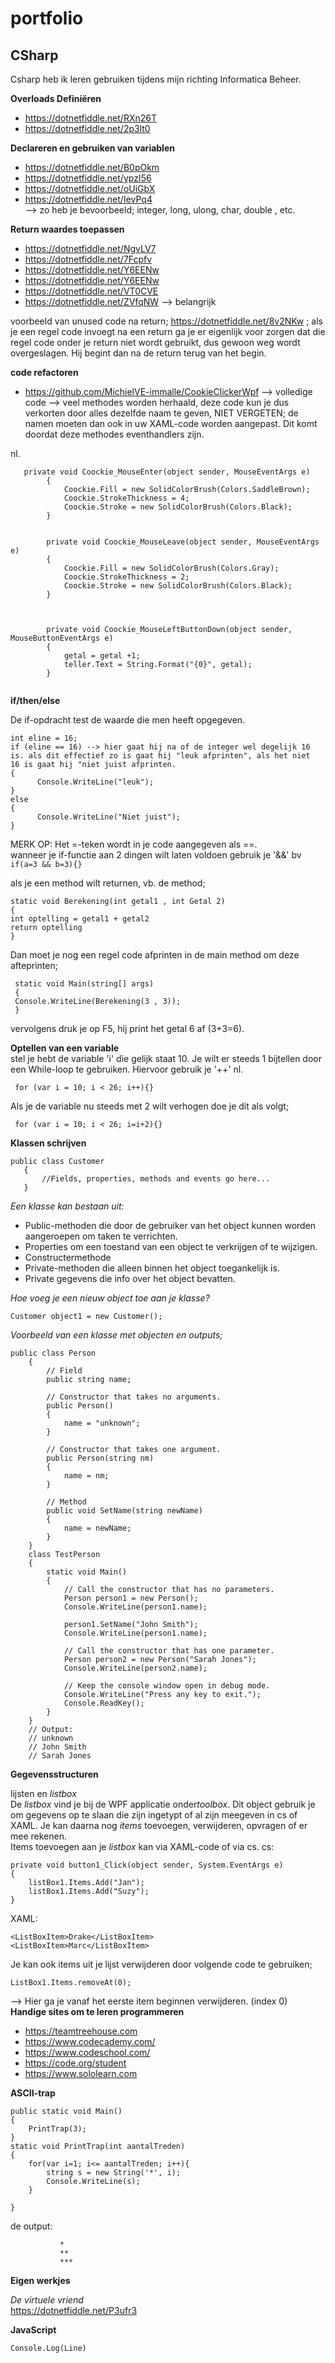 # portfolio
## CSharp  

Csharp heb ik leren gebruiken tijdens mijn richting Informatica Beheer.  

**Overloads Definiëren**  


- https://dotnetfiddle.net/RXn26T  
- https://dotnetfiddle.net/2p3lt0  

**Declareren en gebruiken van variablen**  
  

- https://dotnetfiddle.net/B0pOkm  
- https://dotnetfiddle.net/ypzI56  
- https://dotnetfiddle.net/oUiGbX  
- https://dotnetfiddle.net/IevPq4  
--> zo heb je bevoorbeeld; integer, long, ulong, char, double , etc.

**Return waardes toepassen**  
 

- https://dotnetfiddle.net/NgvLV7  
- https://dotnetfiddle.net/7Fcpfv  
- https://dotnetfiddle.net/Y6EENw  
- https://dotnetfiddle.net/Y6EENw  
- https://dotnetfiddle.net/VT0CVE   
- https://dotnetfiddle.net/ZVfqNW  --> belangrijk
      
voorbeeld van unused code na return; https://dotnetfiddle.net/8v2NKw  ; als je een regel code invoegt na een return ga je er eigenlijk voor zorgen dat die regel code onder je return niet wordt gebruikt, dus gewoon weg wordt overgeslagen. Hij begint dan na de return terug van het begin.

**code refactoren**  
 

- https://github.com/MichielVE-immalle/CookieClickerWpf  --> volledige code
--> veel methodes worden herhaald, deze code kun je dus verkorten door alles dezelfde naam te geven, NIET VERGETEN; de namen moeten dan ook in uw XAML-code worden aangepast. Dit komt doordat deze methodes eventhandlers zijn.

nl.
```
   private void Coockie_MouseEnter(object sender, MouseEventArgs e)
        {
            Coockie.Fill = new SolidColorBrush(Colors.SaddleBrown);
            Coockie.StrokeThickness = 4;
            Coockie.Stroke = new SolidColorBrush(Colors.Black);
        }


        private void Coockie_MouseLeave(object sender, MouseEventArgs e)
        {
            Coockie.Fill = new SolidColorBrush(Colors.Gray);
            Coockie.StrokeThickness = 2;
            Coockie.Stroke = new SolidColorBrush(Colors.Black);
        }

       

        private void Coockie_MouseLeftButtonDown(object sender, MouseButtonEventArgs e)
        {
            getal = getal +1;
            teller.Text = String.Format("{0}", getal);  
        }
        
```

**if/then/else**  
  
De if-opdracht test de waarde die men heeft opgegeven.
```
int eline = 16;
if (eline == 16) --> hier gaat hij na of de integer wel degelijk 16 is. als dit effectief zo is gaat hij "leuk afprinten", als het niet                                                                                                    16 is gaat hij "niet juist afprinten.
{
      Console.WriteLine("leuk");
}
else 
{
      Console.WriteLine("Niet juist");
}
```
MERK OP: Het =-teken wordt in je code aangegeven als ==.  
         wanneer je if-functie aan 2 dingen wilt laten voldoen gebruik je '&&' bv ```if(a=3 && b=3){}```  

als je een method wilt returnen, vb. de method;

```
static void Berekening(int getal1 , int Getal 2)
{
int optelling = getal1 + getal2
return optelling
}
```

Dan moet je nog een regel code afprinten in de main method om deze afteprinten;
```
 static void Main(string[] args)
 {
 Console.WriteLine(Berekening(3 , 3));
 }
```  
vervolgens druk je op F5, hij print het getal 6 af (3+3=6).

**Optellen van een variable**  
stel je hebt de variable 'i' die gelijk staat 10. Je wilt er steeds 1 bijtellen door een While-loop te gebruiken. Hiervoor gebruik je '++' nl.  
```
 for (var i = 10; i < 26; i++){}  
```
Als je de variable nu steeds met 2 wilt verhogen doe je dit als volgt;  
 
```
 for (var i = 10; i < 26; i=i+2){}
```  
**Klassen schrijven**  
  
 ```
 public class Customer
    {
        //Fields, properties, methods and events go here...
    }
 ```
 *Een klasse kan bestaan uit:*   
 - Public-methoden  die door de gebruiker van het object kunnen worden aangeroepen om taken te verrichten.  
 - Properties om een toestand van een object te verkrijgen of te wijzigen.  
 - Constructermethode  
 - Private-methoden die alleen binnen het object toegankelijk is.  
 - Private gegevens die info over het object bevatten.  
 
 *Hoe voeg je een nieuw object toe aan je klasse?*
 ```
 Customer object1 = new Customer();
 ```
 *Voorbeeld van een klasse met objecten en outputs;*
```
public class Person
    {
        // Field
        public string name;

        // Constructor that takes no arguments.
        public Person()
        {
            name = "unknown";
        }

        // Constructor that takes one argument.
        public Person(string nm)
        {
            name = nm;
        }

        // Method
        public void SetName(string newName)
        {
            name = newName;
        }
    }
    class TestPerson
    {
        static void Main()
        {
            // Call the constructor that has no parameters.
            Person person1 = new Person();
            Console.WriteLine(person1.name);

            person1.SetName("John Smith");
            Console.WriteLine(person1.name);

            // Call the constructor that has one parameter.
            Person person2 = new Person("Sarah Jones");
            Console.WriteLine(person2.name);

            // Keep the console window open in debug mode.
            Console.WriteLine("Press any key to exit.");
            Console.ReadKey();
        }
    }
    // Output:
    // unknown
    // John Smith
    // Sarah Jones
```
**Gegevensstructuren**  
  
lijsten en *listbox*  
De *listbox* vind je bij de WPF applicatie onder*toolbox*. Dit object gebruik je om gegevens op te slaan die zijn ingetypt of al zijn meegeven in cs of XAML. Je kan daarna nog *items* toevoegen, verwijderen, opvragen of er mee rekenen.  
Items toevoegen aan je *listbox* kan via XAML-code of via cs. 
cs:  
``` 
private void button1_Click(object sender, System.EventArgs e)
{
    listBox1.Items.Add("Jan");
    listBox1.Items.Add("Suzy");
}
```
XAML:    
```
<ListBoxItem>Drake</ListBoxItem>
<ListBoxItem>Marc</ListBoxItem>

```  
Je kan ook items uit je lijst verwijderen door volgende code te gebruiken;  
```
ListBox1.Items.removeAt(0);
```  
--> Hier ga je vanaf het eerste item beginnen verwijderen. (index 0)  
**Handige sites om te leren programmeren**  
 

* https://teamtreehouse.com
* https://www.codecademy.com/
* https://www.codeschool.com/
* https://code.org/student    
* https://www.sololearn.com
   
**ASCII-trap**    
     
   
```
public static void Main()
{
	PrintTrap(3);
}
static void PrintTrap(int aantalTreden)
{
	for(var i=1; i<= aantalTreden; i++){
		string s = new String('*', i);
		Console.WriteLine(s);
	}
		
}
```
de output:   
```  
           *  
           **  
           ***  
```
**Eigen werkjes**  
  
*De virtuele vriend*  
https://dotnetfiddle.net/P3ufr3  
 
**JavaScript**  
  


```
Console.Log(Line)

```   

